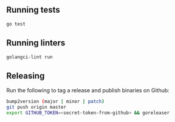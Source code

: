 ## Running tests
```bash
go test
```

## Running linters
```bash
golangci-lint run
```

## Releasing
Run the following to tag a release and publish binaries on Github:
```bash
bump2version (major | minor | patch)
git push origin master
export GITHUB_TOKEN=<secret-token-from-github> && goreleaser
```
